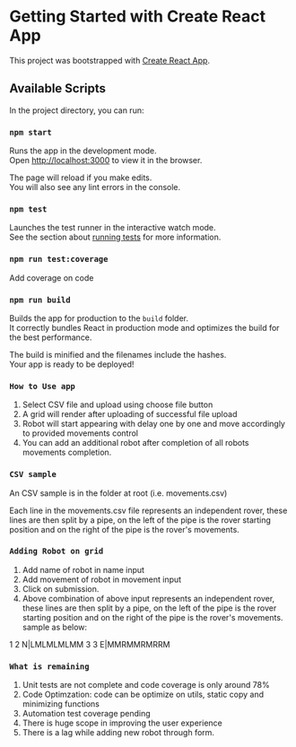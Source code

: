 # Getting Started with Create React App

This project was bootstrapped with [Create React App](https://github.com/facebook/create-react-app).

## Available Scripts

In the project directory, you can run:

### `npm start`

Runs the app in the development mode.\
Open [http://localhost:3000](http://localhost:3000) to view it in the browser.

The page will reload if you make edits.\
You will also see any lint errors in the console.

### `npm test`

Launches the test runner in the interactive watch mode.\
See the section about [running tests](https://facebook.github.io/create-react-app/docs/running-tests) for more information.

### `npm run test:coverage`

Add coverage on code

### `npm run build`

Builds the app for production to the `build` folder.\
It correctly bundles React in production mode and optimizes the build for the best performance.

The build is minified and the filenames include the hashes.\
Your app is ready to be deployed!

### `How to Use app`

1. Select CSV file and upload using choose file button
2. A grid will render after uploading of successful file upload
3. Robot will start appearing with delay one by one and move accordingly to provided movements control
4. You can add an additional robot after completion of all robots movements completion.

### `CSV sample`

An CSV sample is in the folder at root (i.e. movements.csv)

Each line in the movements.csv file represents an independent rover, these lines are then split by a pipe, on the left of the pipe is the rover starting position and on the right of the pipe is the rover's movements.


### `Adding Robot on grid`

1. Add name of robot in name input
2. Add movement of robot in movement input
3. Click on submission.
4. Above combination of above input represents an independent rover, these lines are then split by a pipe, on the left of the pipe is the rover starting position and on the right of the pipe is the rover's movements. sample  as below:

1 2 N|LMLMLMLMM
3 3 E|MMRMMRMRRM


### `What is remaining`

1. Unit tests are not complete and code coverage is only around 78%
2. Code Optimzation: code can be optimize on utils, static copy and minimizing functions
3. Automation test coverage pending
4. There is huge scope in improving the user experience
5. There is a lag while adding new robot through form.

